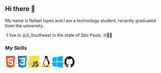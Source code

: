 ## Hi there 👋

My name is Rafael lopes and I am a technology student, recently graduated from the university.

-I live in :brazil:,Southeast in the state of São Paulo. :nerd_face::man_technologist:



### My Skills

<a href="#">
    <img align="center" width="35" height="40" src="https://raw.githubusercontent.com/devicons/devicon/master/icons/html5/html5-original.svg" alt="html">
    <img align="center" width="35" height="40" src="https://raw.githubusercontent.com/devicons/devicon/master/icons/css3/css3-original.svg" alt="html">
    <img align="center" width="35" height="40" src="https://raw.githubusercontent.com/devicons/devicon/master/icons/javascript/javascript-original.svg" alt="html">
    <img align="center" width="35" height="40" src="https://raw.githubusercontent.com/devicons/devicon/master/icons/linux/linux-original.svg" alt="html">
    <img align="center" width="35" height="40" src="https://raw.githubusercontent.com/devicons/devicon/master/icons/windows8/windows8-original.svg" alt="html">
    <img align="center" width="35" height="40" src="https://raw.githubusercontent.com/devicons/devicon/master/icons/github/github-original.svg" alt="html">
</a>


<!--
**Rafaloopes/Rafaloopes** is a ✨ _special_ ✨ repository because its `README.md` (this file) appears on your GitHub profile. -->
